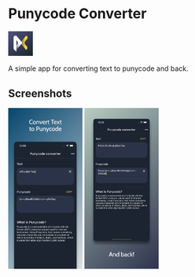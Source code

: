 # Punycode Converter

<img src="assets/logo/logo.png" width="10%">

A simple app for converting text to punycode and back.


## Screenshots
<div>
	<img src="assets/screenshots/screenshot1.png" width="30%" alt="Logo" >
	<img src="assets/screenshots/screenshot2.png" width="30%"alt="Logo" >
</div>